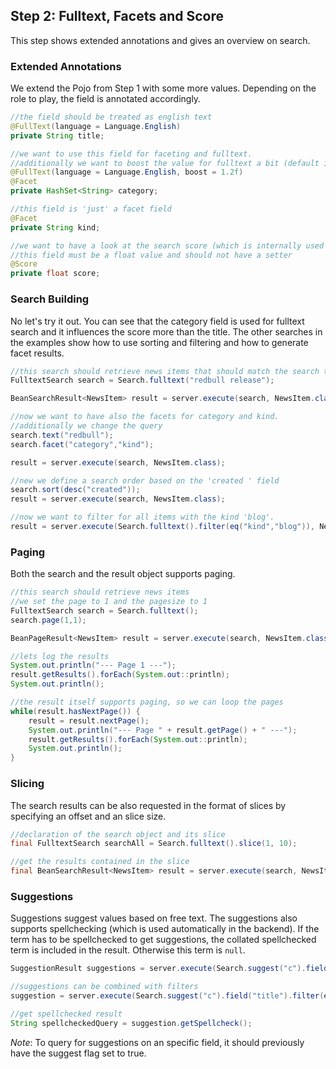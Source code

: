 ## Step 2: Fulltext, Facets and Score

This step shows extended annotations and gives an overview on search.

### Extended Annotations

We extend the Pojo from Step 1 with some more values. Depending on the role to play,
 the field is annotated accordingly.

```java
//the field should be treated as english text
@FullText(language = Language.English)
private String title;

//we want to use this field for faceting and fulltext.
//additionally we want to boost the value for fulltext a bit (default is 1)
@FullText(language = Language.English, boost = 1.2f)
@Facet
private HashSet<String> category;

//this field is 'just' a facet field
@Facet
private String kind;

//we want to have a look at the search score (which is internally used for ranking)
//this field must be a float value and should not have a setter
@Score
private float score;
```

### Search Building

No let's try it out. You can see that the category field is used for fulltext search
and it influences the score more than the title. The other searches in the examples show
how to use sorting and filtering and how to generate facet results.

```java
//this search should retrieve news items that should match the search term best
FulltextSearch search = Search.fulltext("redbull release");

BeanSearchResult<NewsItem> result = server.execute(search, NewsItem.class);

//now we want to have also the facets for category and kind.
//additionally we change the query
search.text("redbull");
search.facet("category","kind");

result = server.execute(search, NewsItem.class);

//new we define a search order based on the 'created ' field
search.sort(desc("created"));
result = server.execute(search, NewsItem.class);

//now we want to filter for all items with the kind 'blog'.
result = server.execute(Search.fulltext().filter(eq("kind","blog")), NewsItem.class);
```

### Paging

Both the search and the result object supports paging.

```java
//this search should retrieve news items
//we set the page to 1 and the pagesize to 1
FulltextSearch search = Search.fulltext();
search.page(1,1);

BeanPageResult<NewsItem> result = server.execute(search, NewsItem.class);

//lets log the results
System.out.println("--- Page 1 ---");
result.getResults().forEach(System.out::println);
System.out.println();

//the result itself supports paging, so we can loop the pages
while(result.hasNextPage()) {
    result = result.nextPage();
    System.out.println("--- Page " + result.getPage() + " ---");
    result.getResults().forEach(System.out::println);
    System.out.println();
}
```

### Slicing

The search results can be also requested in the format of slices by specifying an offset and an
slice size.

```java
//declaration of the search object and its slice
final FulltextSearch searchAll = Search.fulltext().slice(1, 10);

//get the results contained in the slice
final BeanSearchResult<NewsItem> result = server.execute(search, NewsItem.class);
```

### Suggestions

Suggestions suggest values based on free text. The suggestions also supports spellchecking 
(which is used automatically in the backend). If the term has to be spellchecked
to get suggestions, the collated spellchecked term is included in the result. Otherwise this term is `null`.

```java
SuggestionResult suggestions = server.execute(Search.suggest("c").field("category"), NewsItem.class);

//suggestions can be combined with filters
suggestion = server.execute(Search.suggest("c").field("title").filter(eq("kind","blog")), NewsItem.class));

//get spellchecked result
String spellcheckedQuery = suggestion.getSpellcheck();
```

*Note*: To query for suggestions on an specific field, it should previously have the suggest flag set
to true.